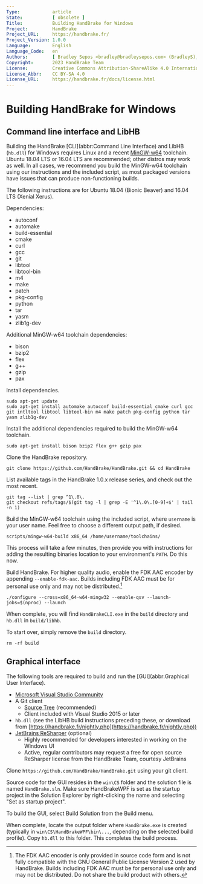 ```yaml
---
Type:            article
State:           [ obsolete ]
Title:           Building HandBrake for Windows
Project:         HandBrake
Project_URL:     https://handbrake.fr/
Project_Version: 1.0.0
Language:        English
Language_Code:   en
Authors:         [ Bradley Sepos <bradley@bradleysepos.com> (BradleyS), Scott (s55) ]
Copyright:       2023 HandBrake Team
License:         Creative Commons Attribution-ShareAlike 4.0 International
License_Abbr:    CC BY-SA 4.0
License_URL:     https://handbrake.fr/docs/license.html
---
```


Building HandBrake for Windows
==============================

## Command line interface and LibHB

Building the HandBrake [CLI](abbr:Command Line Interface) and LibHB (`hb.dll`) for Windows requires Linux and a recent [MinGW-w64](https://mingw-w64.org/) toolchain. Ubuntu 18.04 LTS or 16.04 LTS are recommended; other distros may work as well. In all cases, we recommend you build the MinGW-w64 toolchain using our instructions and the included script, as most packaged versions have issues that can produce non-functioning builds.

The following instructions are for Ubuntu 18.04 (Bionic Beaver) and 16.04 LTS (Xenial Xerus).

Dependencies:

- autoconf
- automake
- build-essential
- cmake
- curl
- gcc
- git
- libtool
- libtool-bin
- m4
- make
- patch
- pkg-config
- python
- tar
- yasm
- zlib1g-dev

Additional MinGW-w64 toolchain dependencies:

- bison
- bzip2
- flex
- g++
- gzip
- pax

Install dependencies.

    sudo apt-get update
    sudo apt-get install automake autoconf build-essential cmake curl gcc git intltool libtool libtool-bin m4 make patch pkg-config python tar yasm zlib1g-dev

Install the additional dependencies required to build the MinGW-w64 toolchain.

    sudo apt-get install bison bzip2 flex g++ gzip pax

Clone the HandBrake repository.

    git clone https://github.com/HandBrake/HandBrake.git && cd HandBrake

List available tags in the HandBrake 1.0.x release series, and check out the most recent.

    git tag --list | grep ^1\.0\.
    git checkout refs/tags/$(git tag -l | grep -E '^1\.0\.[0-9]+$' | tail -n 1)

Build the MinGW-w64 toolchain using the included script, where `username` is your user name. Feel free to choose a different output path, if desired.

    scripts/mingw-w64-build x86_64 /home/username/toolchains/

This process will take a few minutes, then provide you with instructions for adding the resulting binaries location to your environment's `PATH`. Do this now.

Build HandBrake. For higher quality audio, enable the FDK AAC encoder by appending `--enable-fdk-aac`. Builds including FDK AAC must be for personal use only and may not be distributed.[^fdk-aac-license]

    ./configure --cross=x86_64-w64-mingw32 --enable-qsv --launch-jobs=$(nproc) --launch

When complete, you will find `HandBrakeCLI.exe` in the `build` directory and `hb.dll` in `build/libhb`.

To start over, simply remove the `build` directory.

    rm -rf build


## Graphical interface

The following tools are required to build and run the [GUI](abbr:Graphical User Interface).

- [Microsoft Visual Studio Community](https://www.visualstudio.com/vs/community/)
- A Git client
  - [Source Tree](https://www.sourcetreeapp.com) (recommended)
  - Client included with Visual Studio 2015 or later
- `hb.dll` (see the LibHB build instructions preceding these, or download from [https://handbrake.fr/nightly.php](https://handbrake.fr/nightly.php))
- [JetBrains ReSharper](https://www.jetbrains.com/resharper/) (optional)
  - Highly recommended for developers interested in working on the Windows UI
  - Active, regular contributors may request a free for open source ReSharper license from the HandBrake Team, courtesy JetBrains

Clone `https://github.com/HandBrake/HandBrake.git` using your git client.

Source code for the GUI resides in the `win\CS` folder and the solution file is named `HandBrake.sln`. Make sure HandBrakeWPF is set as the startup project in the Solution Explorer by right-clicking the name and selecting "Set as startup project".

To build the GUI, select Build Solution from the Build menu.

When complete, locate the output folder where `HandBrake.exe` is created (typically in `win\CS\HandBrakeWPF\bin\...`, depending on the selected build profile). Copy `hb.dll` to this folder. This completes the build process.

[^fdk-aac-license]: The FDK AAC encoder is only provided in source code form and is not fully compatible with the GNU General Public License Version 2 used by HandBrake. Builds including FDK AAC must be for personal use only and may not be distributed. Do not share the build product with others.
